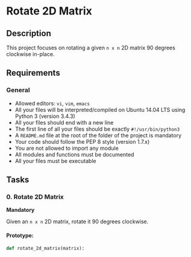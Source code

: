 # Rotate 2D Matrix

## Description

This project focuses on rotating a given `n x n` 2D matrix 90 degrees clockwise in-place.

## Requirements

### General

- Allowed editors: `vi`, `vim`, `emacs`
- All your files will be interpreted/compiled on Ubuntu 14.04 LTS using Python 3 (version 3.4.3)
- All your files should end with a new line
- The first line of all your files should be exactly `#!/usr/bin/python3`
- A `README.md` file at the root of the folder of the project is mandatory
- Your code should follow the PEP 8 style (version 1.7.x)
- You are not allowed to import any module
- All modules and functions must be documented
- All your files must be executable

## Tasks

### 0. Rotate 2D Matrix

**Mandatory**

Given an `n x n` 2D matrix, rotate it 90 degrees clockwise.

#### Prototype:
```python
def rotate_2d_matrix(matrix):
